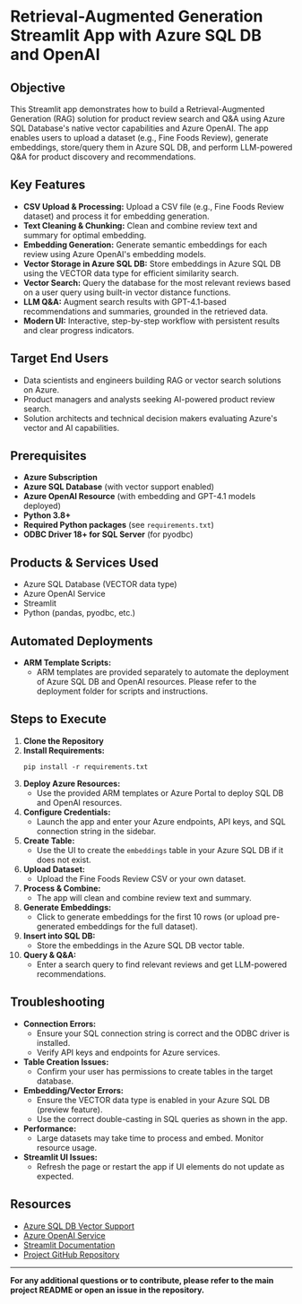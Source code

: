 # Retrieval-Augmented Generation Streamlit App with Azure SQL DB and OpenAI

## Objective
This Streamlit app demonstrates how to build a Retrieval-Augmented Generation (RAG) solution for product review search and Q&A using Azure SQL Database's native vector capabilities and Azure OpenAI. The app enables users to upload a dataset (e.g., Fine Foods Review), generate embeddings, store/query them in Azure SQL DB, and perform LLM-powered Q&A for product discovery and recommendations.

## Key Features
- **CSV Upload & Processing:** Upload a CSV file (e.g., Fine Foods Review dataset) and process it for embedding generation.
- **Text Cleaning & Chunking:** Clean and combine review text and summary for optimal embedding.
- **Embedding Generation:** Generate semantic embeddings for each review using Azure OpenAI's embedding models.
- **Vector Storage in Azure SQL DB:** Store embeddings in Azure SQL DB using the VECTOR data type for efficient similarity search.
- **Vector Search:** Query the database for the most relevant reviews based on a user query using built-in vector distance functions.
- **LLM Q&A:** Augment search results with GPT-4.1-based recommendations and summaries, grounded in the retrieved data.
- **Modern UI:** Interactive, step-by-step workflow with persistent results and clear progress indicators.

## Target End Users
- Data scientists and engineers building RAG or vector search solutions on Azure.
- Product managers and analysts seeking AI-powered product review search.
- Solution architects and technical decision makers evaluating Azure's vector and AI capabilities.

## Prerequisites
- **Azure Subscription**
- **Azure SQL Database** (with vector support enabled)
- **Azure OpenAI Resource** (with embedding and GPT-4.1 models deployed)
- **Python 3.8+**
- **Required Python packages** (see `requirements.txt`)
- **ODBC Driver 18+ for SQL Server** (for pyodbc)

## Products & Services Used
- Azure SQL Database (VECTOR data type)
- Azure OpenAI Service
- Streamlit
- Python (pandas, pyodbc, etc.)

## Automated Deployments
- **ARM Template Scripts:**
    - ARM templates are provided separately to automate the deployment of Azure SQL DB and OpenAI resources. Please refer to the deployment folder for scripts and instructions.

## Steps to Execute
1. **Clone the Repository**
2. **Install Requirements:**
   ```
   pip install -r requirements.txt
   ```
3. **Deploy Azure Resources:**
   - Use the provided ARM templates or Azure Portal to deploy SQL DB and OpenAI resources.
4. **Configure Credentials:**
   - Launch the app and enter your Azure endpoints, API keys, and SQL connection string in the sidebar.
5. **Create Table:**
   - Use the UI to create the `embeddings` table in your Azure SQL DB if it does not exist.
6. **Upload Dataset:**
   - Upload the Fine Foods Review CSV or your own dataset.
7. **Process & Combine:**
   - The app will clean and combine review text and summary.
8. **Generate Embeddings:**
   - Click to generate embeddings for the first 10 rows (or upload pre-generated embeddings for the full dataset).
9. **Insert into SQL DB:**
   - Store the embeddings in the Azure SQL DB vector table.
10. **Query & Q&A:**
    - Enter a search query to find relevant reviews and get LLM-powered recommendations.

## Troubleshooting
- **Connection Errors:**
  - Ensure your SQL connection string is correct and the ODBC driver is installed.
  - Verify API keys and endpoints for Azure services.
- **Table Creation Issues:**
  - Confirm your user has permissions to create tables in the target database.
- **Embedding/Vector Errors:**
  - Ensure the VECTOR data type is enabled in your Azure SQL DB (preview feature).
  - Use the correct double-casting in SQL queries as shown in the app.
- **Performance:**
  - Large datasets may take time to process and embed. Monitor resource usage.
- **Streamlit UI Issues:**
  - Refresh the page or restart the app if UI elements do not update as expected.

## Resources
- [Azure SQL DB Vector Support](https://devblogs.microsoft.com/azure-sql/eap-for-vector-support-refresh-introducing-vector-type/)
- [Azure OpenAI Service](https://learn.microsoft.com/azure/ai-services/openai/)
- [Streamlit Documentation](https://docs.streamlit.io/)
- [Project GitHub Repository](https://github.com/Azure-Samples/azure-sql-db-vector-search/tree/main/Retrieval-Augmented-Generation)

---

**For any additional questions or to contribute, please refer to the main project README or open an issue in the repository.**
